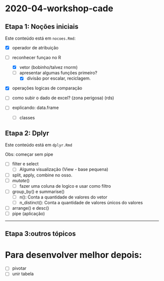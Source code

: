 # 2020-04-workshop-cade

## Etapa 1: Noções iniciais

Este conteúdo está em `nocoes.Rmd`:

- [x] operador de atribuição
- [ ] reconhecer funçao no R
  - [x] vetor (bobinho/talvez rnorm)
  - [ ] apresentar algumas funções primeiro?
	- [x] divisão por escalar, reciclagem.
- [x] operações logicas de comparação


- [ ] como subir o dado de excel? (zona perigosa) (rds)
- [ ] explicando: data.frame
  - [ ] classes

## Etapa 2: Dplyr

Este conteúdo está em `dplyr.Rmd`

Obs: começar sem pipe

- [ ] filter e select
  - [ ] Alguma visualização (View - base pequena)
- [ ] split, apply, combine no osso.
- [ ] _mutate_()
  - [ ] fazer uma coluna de logico e usar como filtro
- [ ] group_by() e summarise()
  - [ ] n(): Conta a quantidade de valores do vetor
  - [ ] n_distinct(): Conta a quantidade de valores únicos do valores
- [ ] arrange() e desc()
- [ ] pipe (aplicação)

________________________________

## Etapa 3:outros tópicos

# Para desenvolver melhor depois: 

- [ ] pivotar
- [ ] unir tabela
